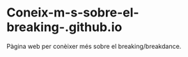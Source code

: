 # Coneix-m-s-sobre-el-breaking-.github.io
Pàgina web per conèixer més sobre el breaking/breakdance.
